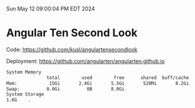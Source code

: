 Sun May 12 09:00:04 PM EDT 2024

# Angular Ten Second Look

Code: https://github.com/kusl/angulartensecondlook

Deployment: https://github.com/angularten/angularten.github.io

```bash
System Memory
               total        used        free      shared  buff/cache   available
Mem:            15Gi       2.4Gi       5.5Gi       520Mi       8.2Gi        12Gi
Swap:          8.0Gi          0B       8.0Gi
System Storage
1.6G	.
